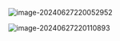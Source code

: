 ![image-20240627220052952](https://s2.loli.net/2024/06/27/JkIgCpbMEa5Vjr2.png)

![image-20240627220110893](https://s2.loli.net/2024/06/27/SVLrp4ZGvbJgRTu.png)